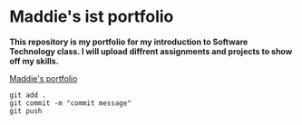 # Maddie's ist portfolio

**This repository is my portfolio for my introduction to Software Technology class. I will upload diffrent assignments and projects to show off my skills.**

[Maddie's portfolio](https://github.com/SnookyMads/ist-portfolio-Maddie)

```
git add .
git commit -m "commit message"
git push
```
